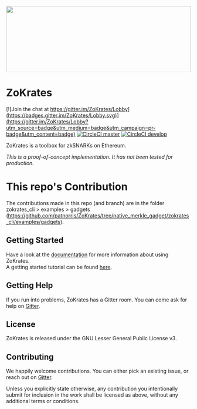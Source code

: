 
<img src="http://www.redaktion.tu-berlin.de/fileadmin/fg308/icons/projekte/logos/ZoKrates_logo.svg" width="100%" height="180">

# ZoKrates

[![Join the chat at https://gitter.im/ZoKrates/Lobby](https://badges.gitter.im/ZoKrates/Lobby.svg)](https://gitter.im/ZoKrates/Lobby?utm_source=badge&utm_medium=badge&utm_campaign=pr-badge&utm_content=badge)
[![CircleCI master](https://img.shields.io/circleci/project/github/Zokrates/ZoKrates/master.svg?label=master)](https://circleci.com/gh/Zokrates/ZoKrates/tree/master)
[![CircleCI develop](https://img.shields.io/circleci/project/github/Zokrates/ZoKrates/develop.svg?label=develop)](https://circleci.com/gh/Zokrates/ZoKrates/tree/develop)

ZoKrates is a toolbox for zkSNARKs on Ethereum.

_This is a proof-of-concept implementation. It has not been tested for production._

# This repo's Contribution

The contributions made in this repo (and branch) are in the folder zokrates_cli > examples > gadgets (https://github.com/patnorris/ZoKrates/tree/native_merkle_gadget/zokrates_cli/examples/gadgets).

## Getting Started

Have a look at the [documentation](https://zokrates.github.io/) for more information about using ZoKrates.  
A getting started tutorial can be found [here](https://zokrates.github.io/sha256example.html).

## Getting Help

If you run into problems, ZoKrates has a Gitter room. You can come ask for help on [Gitter](https://gitter.im/ZoKrates/Lobby).

## License

ZoKrates is released under the GNU Lesser General Public License v3.

## Contributing

We happily welcome contributions. You can either pick an existing issue, or reach out on [Gitter](https://gitter.im/ZoKrates/Lobby).

Unless you explicitly state otherwise, any contribution you intentionally submit for inclusion in the work shall be licensed as above, without any additional terms or conditions.
